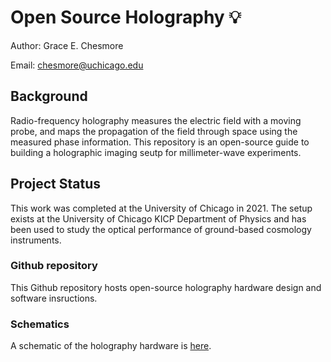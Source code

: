 # Open Source Holography :bulb:
Author: Grace E. Chesmore

Email: [chesmore@uchicago.edu](mailto:chesmore@uchicago.edu)

## Background
Radio-frequency holography measures the electric field with a moving probe, and maps the propagation of the field through space using the measured phase information.  This repository is an open-source guide to building a holographic imaging seutp for millimeter-wave experiments.

## Project Status

This work was completed at the University of Chicago in 2021.  The setup exists at the University of Chicago KICP Department of Physics and has been used to study the optical performance of ground-based cosmology instruments. 

### Github repository

This Github repository hosts open-source holography hardware design and software insructions.

### Schematics

A schematic of the holography hardware is [here](hardware/photos/rf_holog.png).